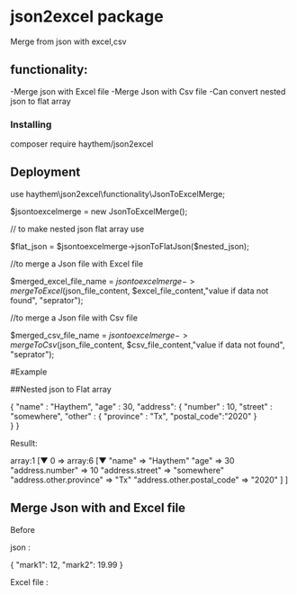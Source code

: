 # json2excel package

Merge from json with excel,csv

## functionality:

-Merge json with Excel file
-Merge Json with Csv file
-Can convert nested json to flat array

### Installing

composer require haythem/json2excel

## Deployment

use haythem\json2excel\functionality\JsonToExcelMerge;

\$jsontoexcelmerge = new JsonToExcelMerge();

// to make nested json flat array use

$flat_json = $jsontoexcelmerge->jsonToFlatJson(\$nested_json);

//to merge a Json file with Excel file

$merged_excel_file_name = $jsontoexcelmerge->mergeToExcel($json_file_content, $excel_file_content,"value if data not found", "seprator");

//to merge a Json file with Csv file

$merged_csv_file_name = $jsontoexcelmerge->mergeToCsv($json_file_content, $csv_file_content,"value if data not found", "seprator");

#Example

##Nested json to Flat array

{
"name" : "Haythem",
"age" : 30,
"address": {
"number" : 10,
"street" : "somewhere",
"other" : {
"province" : "Tx",
"postal_code":"2020"
}  
 }
}

Resullt:

array:1 [▼
0 => array:6 [▼
"name" => "Haythem"
"age" => 30
"address.number" => 10
"address.street" => "somewhere"
"address.other.province" => "Tx"
"address.other.postal_code" => "2020"
]
]

## Merge Json with and Excel file

Before

json :

{
"mark1": 12,
"mark2": 19.99
}

Excel file :
